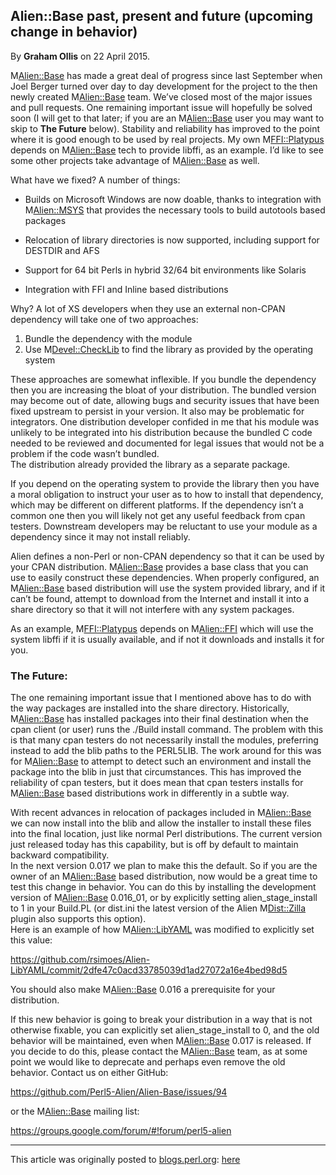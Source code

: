 ## Alien::Base past, present and future (upcoming change in behavior)

By <b>Graham Ollis</b> on 22 April 2015.

M<Alien::Base> has made a great deal of progress since last September when 
Joel Berger turned over day to day development for the project to the 
then newly created M<Alien::Base> team.  We’ve closed most of the major 
issues and pull requests.  One remaining important issue will hopefully 
be solved soon (I will get to that later; if you are an M<Alien::Base> user 
you may want to skip to <b>The Future</b> below).  Stability and 
reliability has improved to the point where it is good enough to be used 
by real projects.  My own M<FFI::Platypus> depends on M<Alien::Base> tech to 
provide libffi, as an example.  I’d like to see some other projects take 
advantage of M<Alien::Base> as well.

What have we fixed?  A number of things:

 * Builds on Microsoft Windows are now doable, thanks to integration 
   with M<Alien::MSYS> that provides the necessary tools to build autotools 
   based packages

 * Relocation of library directories is now
   supported, including support for DESTDIR and AFS
 
 * Support for 64 bit Perls in hybrid 32/64 bit environments like
   Solaris
   
 * Integration with FFI and Inline based distributions

Why?  A lot of XS developers when they use an external non-CPAN 
dependency will take one of two approaches:

 1. Bundle the dependency with the module
 2. Use M<Devel::CheckLib> to find the library as provided by the operating 
    system

These approaches are somewhat inflexible.  If you bundle the dependency 
then you are increasing the bloat of your distribution.  The bundled 
version may become out of date, allowing bugs and security issues that 
have been fixed upstream to persist in your version.  It also may be 
problematic for integrators.  One distribution developer confided in me 
that his module was unlikely to be integrated into his distribution 
because the bundled C code needed to be reviewed and documented for 
legal issues that would not be a problem if the code wasn’t bundled.  
The distribution already provided the library as a separate package.

If you depend on the operating system to provide the library then you 
have a moral obligation to instruct your user as to how to install that 
dependency, which may be different on different platforms.  If the 
dependency isn’t a common one then you will likely not get any useful 
feedback from cpan testers.  Downstream developers may be reluctant to 
use your module as a dependency since it may not install reliably.

Alien defines a non-Perl or non-CPAN dependency so that it can be used 
by your CPAN distribution.  M<Alien::Base> provides a base class that you 
can use to easily construct these dependencies.  When properly 
configured, an M<Alien::Base> based distribution will use the system 
provided library, and if it can’t be found, attempt to download from the 
Internet and install it into a share directory so that it will not 
interfere with any system packages.

As an example, M<FFI::Platypus> depends on M<Alien::FFI> which will use the 
system libffi if it is usually available, and if not it downloads and 
installs it for you.

### The Future:

The one remaining important issue that I mentioned above has to do with 
the way packages are installed into the share directory.  Historically, 
M<Alien::Base> has installed packages into their final destination when the 
cpan client (or user) runs the ./Build install command.  The problem 
with this is that many cpan testers do not necessarily install the 
modules, preferring instead to add the blib paths to the PERL5LIB.  The 
work around for this was for M<Alien::Base> to attempt to detect such an 
environment and install the package into the blib in just that 
circumstances.  This has improved the reliability of cpan testers, but 
it does mean that cpan testers installs for M<Alien::Base> based 
distributions work in differently in a subtle way.

With recent advances in relocation of packages included in M<Alien::Base>
we can now install into the blib and allow the installer to install 
these files into the final location, just like normal Perl 
distributions.  The current version just released today has this 
capability, but is off by default to maintain backward compatibility.  
In the next version 0.017 we plan to make this the default.  So if you 
are the owner of an M<Alien::Base> based distribution, now would be a great 
time to test this change in behavior.  You can do this by installing the 
development version of M<Alien::Base> 0.016_01, or by explicitly setting 
alien_stage_install to 1 in your Build.PL (or dist.ini the latest 
version of the Alien M<Dist::Zilla> plugin also supports this option).  
Here is an example of how M<Alien::LibYAML> was modified to explicitly set 
this value:

<a href="https://github.com/rsimoes/Alien-LibYAML/commit/2dfe47c0acd33785039d1ad27072a16e4bed98d5">https://github.com/rsimoes/Alien-LibYAML/commit/2dfe47c0acd33785039d1ad27072a16e4bed98d5</a>

You should also make M<Alien::Base> 0.016 a prerequisite for your 
distribution.

If this new behavior is going to break your distribution in a way that 
is not otherwise fixable, you can explicitly set alien_stage_install to 
0, and the old behavior will be maintained, even when M<Alien::Base> 0.017 
is released.  If you decide to do this, please contact the M<Alien::Base>
team, as at some point we would like to deprecate and perhaps even 
remove the old behavior.  Contact us on either GitHub:

<a href="https://github.com/Perl5-Alien/Alien-Base/issues/94">https://github.com/Perl5-Alien/Alien-Base/issues/94</a>

or the M<Alien::Base> mailing list:

<a href="https://groups.google.com/forum/#!forum/perl5-alien">https://groups.google.com/forum/#!forum/perl5-alien</a>

---

This article was originally posted to [blogs.perl.org](https://blogs.perl.org):
[here](http://blogs.perl.org/users/graham_ollis/2015/04/alienbase-past-present-and-future-upcoming-change-in-behavior-1.html)

